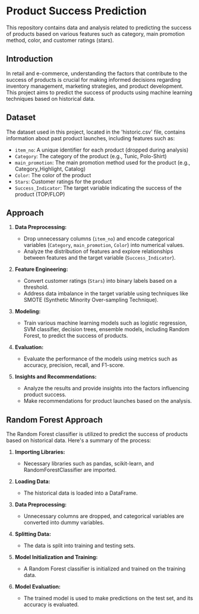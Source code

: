 # Product Success Prediction

This repository contains data and analysis related to predicting the success of products based on various features such as category, main promotion method, color, and customer ratings (stars).

## Introduction

In retail and e-commerce, understanding the factors that contribute to the success of products is crucial for making informed decisions regarding inventory management, marketing strategies, and product development. This project aims to predict the success of products using machine learning techniques based on historical data.

## Dataset

The dataset used in this project, located in the 'historic.csv' file, contains information about past product launches, including features such as:
- `item_no`: A unique identifier for each product (dropped during analysis)
- `Category`: The category of the product (e.g., Tunic, Polo-Shirt)
- `main_promotion`: The main promotion method used for the product (e.g., Category_Highlight, Catalog)
- `Color`: The color of the product
- `Stars`: Customer ratings for the product
- `Success_Indicator`: The target variable indicating the success of the product (TOP/FLOP)

## Approach

1. **Data Preprocessing:**
   - Drop unnecessary columns (`item_no`) and encode categorical variables (`Category`, `main_promotion`, `Color`) into numerical values.
   - Analyze the distribution of features and explore relationships between features and the target variable (`Success_Indicator`).

2. **Feature Engineering:**
   - Convert customer ratings (`Stars`) into binary labels based on a threshold.
   - Address data imbalance in the target variable using techniques like SMOTE (Synthetic Minority Over-sampling Technique).

3. **Modeling:**
   - Train various machine learning models such as logistic regression, SVM classifier, decision trees, ensemble models, including Random Forest, to predict the success of products.

4. **Evaluation:**
   - Evaluate the performance of the models using metrics such as accuracy, precision, recall, and F1-score.

5. **Insights and Recommendations:**
   - Analyze the results and provide insights into the factors influencing product success.
   - Make recommendations for product launches based on the analysis.

## Random Forest Approach

The Random Forest classifier is utilized to predict the success of products based on historical data. Here's a summary of the process:

1. **Importing Libraries:** 
   - Necessary libraries such as pandas, scikit-learn, and RandomForestClassifier are imported.

2. **Loading Data:** 
   - The historical data is loaded into a DataFrame.

3. **Data Preprocessing:** 
   - Unnecessary columns are dropped, and categorical variables are converted into dummy variables.

4. **Splitting Data:** 
   - The data is split into training and testing sets.

5. **Model Initialization and Training:**
   - A Random Forest classifier is initialized and trained on the training data.

6. **Model Evaluation:**
   - The trained model is used to make predictions on the test set, and its accuracy is evaluated.

